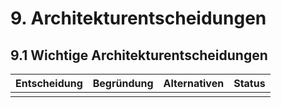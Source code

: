 # 9. Architekturentscheidungen

## 9.1 Wichtige Architekturentscheidungen

| Entscheidung | Begründung | Alternativen | Status |
|--------------|------------|--------------|--------|
|              |            |              |        |